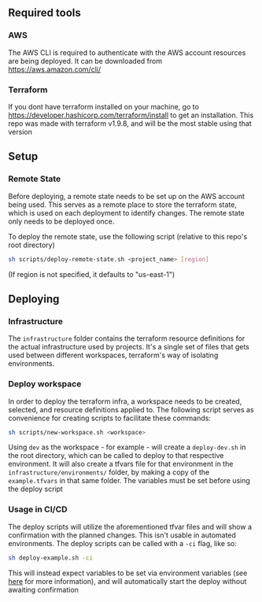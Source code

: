 ## Required tools
### AWS
The AWS CLI is required to authenticate with the AWS account resources are being deployed. It can be downloaded from https://aws.amazon.com/cli/
### Terraform
If you dont have terraform installed on your machine, go to https://developer.hashicorp.com/terraform/install to get an installation. This repo was made with terraform v1.9.8, and will be the most stable using that version
## Setup
### Remote State
Before deploying, a remote state needs to be set up on the AWS account being used. This serves as a remote place to store the terraform state, which is used on each deployment to identify changes. The remote state only needs to be deployed once.  

To deploy the remote state, use the following script (relative to this repo's root directory)
```sh
sh scripts/deploy-remote-state.sh <project_name> [region]
```
(If region is not specified, it defaults to "us-east-1")
## Deploying
### Infrastructure
The `infrastructure` folder contains the terraform resource definitions for the actual infrastructure used by projects. It's a single set of files that gets used between different workspaces, terraform's way of isolating environments.
### Deploy workspace
In order to deploy the terraform infra, a workspace needs to be created, selected, and resource definitions applied to. The following script serves as convenience for creating scripts to facilitate these commands:
```sh
sh scripts/new-workspace.sh <workspace>
```
Using `dev` as the workspace - for example - will create a `deploy-dev.sh` in the root directory, which can be called to deploy to that respective environment. It will also create a tfvars file for that environment in the `infrastructure/environments/` folder, by making a copy of the `example.tfvars` in that same folder. The variables must be set before using the deploy script
### Usage in CI/CD
The deploy scripts will utilize the aforementioned tfvar files and will show a confirmation with the planned changes. This isn't usable in automated environments. The deploy scripts can be called with a `-ci` flag, like so:
```sh
sh deploy-example.sh -ci
```
This will instead expect variables to be set via environment variables (see [here](https://developer.hashicorp.com/terraform/cli/config/environment-variables#tf_var_name) for more information), and will automatically start the deploy without awaiting confirmation